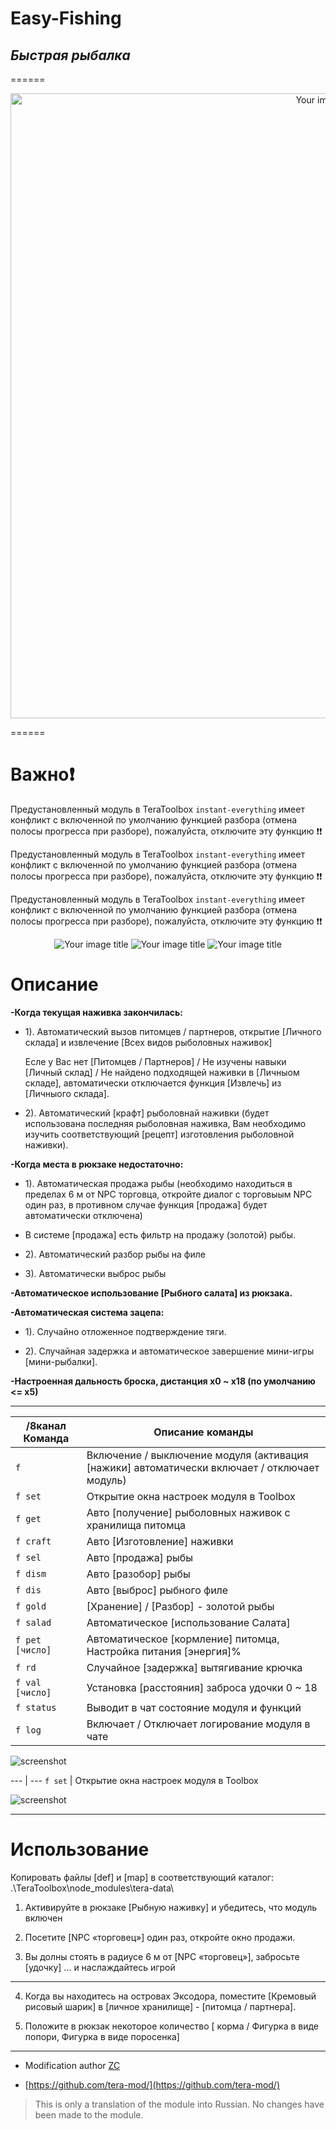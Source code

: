 # Easy-Fishing 
## _Быстрая рыбалка_
======

<p align="center"><img src="https://raw.githubusercontent.com/war100ck/TeraToolbox-and-old-modifications-only-for-client-version-92.03-92.04/main/Easy-Fishing-RU/screen/1.png" alt="Your image title" width="1000"/>

======

# Важно:heavy_exclamation_mark:

Предустановленный модуль в TeraToolbox `instant-everything` имеет конфликт с включенной по умолчанию функцией разбора (отмена полосы прогресса при разборе), пожалуйста, отключите эту функцию :heavy_exclamation_mark::heavy_exclamation_mark:

Предустановленный модуль в TeraToolbox `instant-everything` имеет конфликт с включенной по умолчанию функцией разбора (отмена полосы прогресса при разборе), пожалуйста, отключите эту функцию :heavy_exclamation_mark::heavy_exclamation_mark:

Предустановленный модуль в TeraToolbox `instant-everything` имеет конфликт с включенной по умолчанию функцией разбора (отмена полосы прогресса при разборе), пожалуйста, отключите эту функцию :heavy_exclamation_mark::heavy_exclamation_mark:

<p align="center"><img src="https://raw.githubusercontent.com/war100ck/TeraToolbox-and-old-modifications-only-for-client-version-92.03-92.04/main/Easy-Fishing-RU/screen/explorer_ATeQDr7DQa.png" alt="Your image title"/> <img src="https://raw.githubusercontent.com/war100ck/TeraToolbox-and-old-modifications-only-for-client-version-92.03-92.04/main/Easy-Fishing-RU/screen/explorer_sDQLUG5UTr.png" alt="Your image title"/> <img src="https://raw.githubusercontent.com/war100ck/TeraToolbox-and-old-modifications-only-for-client-version-92.03-92.04/main/Easy-Fishing-RU/screen/Code_Ql6sLbz9HK.png" alt="Your image title"/> 

# Описание

**-Когда текущая наживка закончилась:**

- 1). Автоматический вызов питомцев / партнеров, открытие [Личного склада] и извлечение [Всех видов рыболовных наживок]

   Есле у Вас нет [Питомцев / Партнеров] / Не изучены навыки [Личный склад] / Не найдено подходящей наживки в [Личныом складе], автоматически отключается функция [Извлечь] из [Личныого склада].

- 2). Автоматический [крафт] рыболовнай наживки (будет использована последняя рыболовная наживка, Вам необходимо изучить соответствующий [рецепт] изготовления рыболовной наживки).

**-Когда места в рюкзаке недостаточно:**

- 1). Автоматическая продажа рыбы (необходимо находиться в пределах 6 м от NPC торговца, откройте диалог с торговыым NPC один раз, в противном случае функция [продажа] будет автоматически отключена)

- В системе [продажа] есть фильтр на продажу (золотой) рыбы.

- 2). Автоматический разбор рыбы на филе

- 3). Автоматически выброс рыбы

**-Автоматическое использование [Рыбного салата] из рюкзака.**

**-Автоматическая система зацепа:**

- 1). Случайно отложенное подтверждение тяги.

- 2). Случайная задержка и автоматическое завершение мини-игры [мини-рыбалки].

**-Настроенная дальность броска, дистанция x0 ~ x18 (по умолчанию <= x5)**

------

/8канал Команда | Описание команды
--- | ---
`f` | Включение / выключение модуля (активация [нажики] автоматически включает / отключает модуль)
`f set` | Открытие окна настроек модуля в Toolbox
`f get` | Авто [получение] рыболовных наживок с хранилища питомца
`f craft` | Авто [Изготовление] наживки
`f sel` | Авто [продажа] рыбы
`f dism` | Авто [разобор] рыбы
`f dis` | Авто [выброс] рыбного филе
`f gold` | [Хранение] / [Разбор] - золотой рыбы
`f salad` | Автоматическое [использование Салата]
`f pet` `[число]` | Автоматическое [кормление] питомца, Настройка питания [энергия]% 
`f rd` | Случайное [задержка] вытягивание крючка
`f val` `[число]` | Установка [расстояния] заброса удочки 0 ~ 18
`f status` | Выводит в чат состояние модуля и функций
`f log` | Включает / Отключает логирование модуля в чате

![screenshot](https://raw.githubusercontent.com/war100ck/TeraToolbox-and-old-modifications-only-for-client-version-92.03-92.04/main/Easy-Fishing-RU/screen/chat.png)

--- | ---
`f set` | Открытие окна настроек модуля в Toolbox

![screenshot](https://raw.githubusercontent.com/war100ck/TeraToolbox-and-old-modifications-only-for-client-version-92.03-92.04/main/Easy-Fishing-RU/screen/92Z25JDeFZ.png)

------

# Использование

Копировать файлы [def] и [map] в соответствующий каталог: .\TeraToolbox\node_modules\tera-data\

1) Активируйте в рюкзаке [Рыбную наживку] и убедитесь, что модуль включен

2) Посетите [NPC «торговец»] один раз, откройте окно продажи.

3) Вы долны стоять в радиусе 6 м от [NPC «торговец»], забросьте [удочку] ... и наслаждайтесь игрой

------

4) Когда вы находитесь на островах Эксодора, поместите [Кремовый рисовый шарик] в [личное хранилище] - [питомца / партнера].

5) Положите в рюкзак некоторое количество [ корма / Фигурка в виде попори, Фигурка в виде поросенка]

------


-  Modification author [ZC](https://github.com/tera-mod/)

- [https://github.com/tera-mod/](https://github.com/tera-mod/)

> This is only a translation of the module into Russian.
> No changes have been made to the module.

